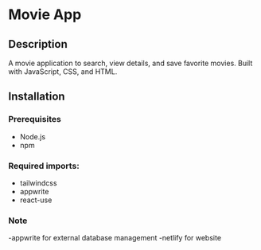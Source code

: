 # Movie App

## Description
A movie application to search, view details, and save favorite movies. Built with JavaScript, CSS, and HTML.

## Installation

### Prerequisites
- Node.js
- npm

### Required imports:

- tailwindcss
- appwrite
- react-use

### Note

-appwrite for external database management
-netlify for website
